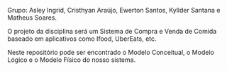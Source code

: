 Grupo: Asley Ingrid, Cristhyan Araújo, Ewerton Santos, Kyllder Santana e Matheus Soares. 
</p>
</p>
<p>
O projeto da disciplina será um Sistema de Compra e Venda de Comida baseado em aplicativos como Ifood, UberEats, etc. 
</p>
<p>
Neste repositório pode ser encontrado o Modelo Conceitual, o Modelo Lógico e o Modelo Físico do nosso sistema. 

